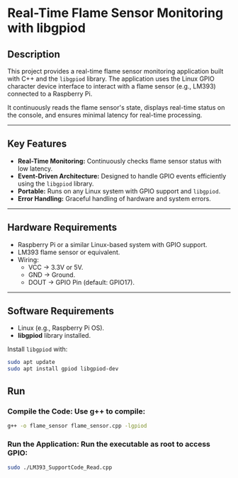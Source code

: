 # Real-Time Flame Sensor Monitoring with libgpiod

## Description
This project provides a real-time flame sensor monitoring application built with C++ and the `libgpiod` library. The application uses the Linux GPIO character device interface to interact with a flame sensor (e.g., LM393) connected to a Raspberry Pi.

It continuously reads the flame sensor's state, displays real-time status on the console, and ensures minimal latency for real-time processing.

---

## Key Features
- **Real-Time Monitoring:** Continuously checks flame sensor status with low latency.
- **Event-Driven Architecture:** Designed to handle GPIO events efficiently using the `libgpiod` library.
- **Portable:** Runs on any Linux system with GPIO support and `libgpiod`.
- **Error Handling:** Graceful handling of hardware and system errors.

---

## Hardware Requirements
- Raspberry Pi or a similar Linux-based system with GPIO support.
- LM393 flame sensor or equivalent.
- Wiring:
  - VCC -> 3.3V or 5V.
  - GND -> Ground.
  - DOUT -> GPIO Pin (default: GPIO17).

---

## Software Requirements
- Linux (e.g., Raspberry Pi OS).
- **libgpiod** library installed.

Install `libgpiod` with:
```bash
sudo apt update
sudo apt install gpiod libgpiod-dev
```
## Run

### Compile the Code: Use g++ to compile:

```bash
g++ -o flame_sensor flame_sensor.cpp -lgpiod
```

### Run the Application: Run the executable as root to access GPIO:

``` bash
sudo ./LM393_SupportCode_Read.cpp
```